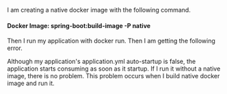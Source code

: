 I am creating a native docker image with the following command.

#### Docker Image: spring-boot:build-image -P native


Then I run my application with docker run. Then I am getting the following error.


Although my application's application.yml auto-startup is false, the application starts consuming as soon as it startup. If I run it without a native image, there is no problem. This problem occurs when I build native docker image and run it.
